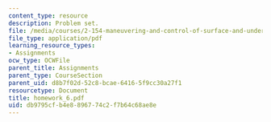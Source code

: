 ```yaml
---
content_type: resource
description: Problem set.
file: /media/courses/2-154-maneuvering-and-control-of-surface-and-underwater-vehicles-13-49-fall-2004/db9795cfb4e8896774c2f7b64c68ae8e_homework_6.pdf
file_type: application/pdf
learning_resource_types:
- Assignments
ocw_type: OCWFile
parent_title: Assignments
parent_type: CourseSection
parent_uid: d8b7f02d-52c8-bcae-6416-5f9cc30a27f1
resourcetype: Document
title: homework_6.pdf
uid: db9795cf-b4e8-8967-74c2-f7b64c68ae8e
---
```

